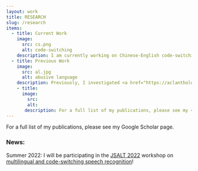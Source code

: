```yaml
---
layout: work
title: RESEARCH
slug: /research
items:
  - title: Current Work
    image:
      src: cs.png
      alt: code-switching
    description: I am currently working on Chinese-English code-switching at <a href="https://c-psyd.github.io/">C.Psyd</a>.
  - title: Previous Work
    image:
      src: al.jpg
      alt: abusive language
    description: Previously, I investigated <a href="https://aclanthology.org/2020.conll-1.39.pdf">how well neural networks "understand" abstract English syntax </a>. I have also worked on <a href="https://arxiv.org/pdf/1905.12516.pdf?ref=https://githubhelp.com">racial bias </a> and <a href="https://arxiv.org/pdf/2005.13041.pdf"> abusive language </a>.  
    - title: 
      image:
        src:
        alt:
       description: For a full list of my publications, please see my <a href="https://scholar.google.com/citations?user=EOkUV58AAAAJ&hl=en">Google Scholar </a> page.
---
```


For a full list of my publications, please see my Google Scholar page. 

### News: 
Summer 2022: I will be participating in the [JSALT 2022](https://www.clsp.jhu.edu/2022-eighth-frederick-jelinek-memorial-summer-workshop/) workshop on [multilingual and code-switching speech recognition](https://www.clsp.jhu.edu/multilingual-and-code-switching/)!
